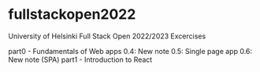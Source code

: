 # fullstackopen2022
University of Helsinki Full Stack Open 2022/2023 Excercises

part0 - Fundamentals of Web apps
    0.4: New note
    0.5: Single page app
    0.6: New note (SPA)
part1 - Introduction to React
  
